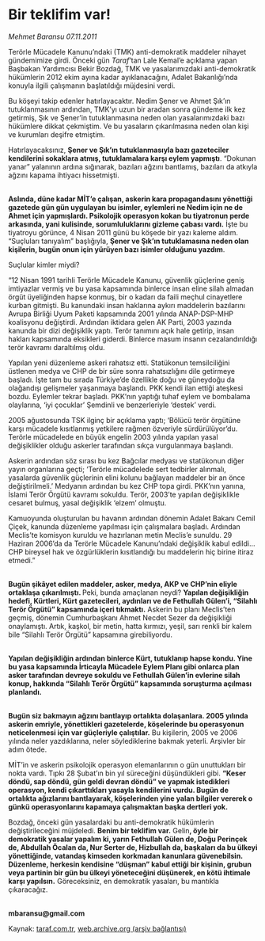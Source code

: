 # Bir teklifim var!

*Mehmet Baransu 07.11.2011*

<div class="yazi"><p>Terörle Mücadele Kanunu’ndaki (TMK) anti-demokratik maddeler nihayet gündemimize girdi. Önceki gün <i>Taraf</i>’tan Lale Kemal’e açıklama yapan Başbakan Yardımcısı Bekir Bozdağ, TMK ve yasalarımızdaki anti-demokratik hükümlerin 2012 ekim ayına kadar ayıklanacağını, Adalet Bakanlığı’nda konuyla ilgili çalışmanın başlatıldığı müjdesini verdi. </p>
<p>Bu köşeyi takip edenler hatırlayacaktır. Nedim Şener ve Ahmet Şık’ın tutuklanmasının ardından, TMK’yı uzun bir aradan sonra gündeme ilk kez getirmiş, Şık ve Şener’in tutuklanmasına neden olan yasalarımızdaki bazı hükümlere dikkat çekmiştim. Ve bu yasaların çıkarılmasına neden olan kişi ve kurumları deşifre etmiştim. </p>
<p>Hatırlayacaksınız, <b>Şener ve Şık’ın tutuklanmasıyla bazı gazeteciler kendilerini sokaklara atmış, tutuklamalara karşı eylem yapmıştı</b>. “Dokunan yanar” yalanının ardına sığınarak, bazıları ağzını bantlamış, bazıları da atkıyla ağzını kapama ihtiyacı hissetmişti. </p>
<p><b><br/>Aslında, düne kadar MİT’e çalışan, askerin kara propagandasını yönettiği gazetede gün gün uygulayan bu isimler, eylemleri ne Nedim için ne de Ahmet için yapmışlardı. Psikolojik operasyon kokan bu tiyatronun perde arkasında, yani kulisinde, sorumluluklarını gizleme çabası vardı.</b> İşte bu tiyatroyu görünce, 4 Nisan 2011 günü bu köşede bir yazı kaleme aldım. “Suçluları tanıyalım” başlığıyla, <b>Şener ve Şık’ın tutuklamasına neden olan kişilerin, bugün onun için yürüyen bazı isimler olduğunu yazdım</b>. </p>
<p>Suçlular kimler miydi?</p>
<p>“12 Nisan 1991 tarihli Terörle Mücadele Kanunu, güvenlik güçlerine geniş imtiyazlar vermiş ve bu yasa kapsamında binlerce insan eline silah almadan örgüt üyeliğinden hapse konmuş, bir o kadarı da faili meçhul cinayetlere kurban gitmişti. Bu kanundaki insan haklarına aykırı maddelerin bazılarını Avrupa Birliği Uyum Paketi kapsamında 2001 yılında ANAP-DSP-MHP koalisyonu değiştirdi. Ardından iktidara gelen AK Parti, 2003 yazında kanunda bir dizi değişiklik yaptı. Terör tanımını açık hale getirip, insan hakları kapsamında eksikleri giderdi. Binlerce masum insanın cezalandırıldığı terör kavramı daraltılmış oldu.</p>
<p>Yapılan yeni düzenleme askeri rahatsız etti. Statükonun temsilciliğini üstlenen medya ve CHP de bir süre sonra rahatsızlığını dile getirmeye başladı. İşte tam bu sırada Türkiye’de özellikle doğu ve güneydoğu da olağandışı gelişmeler yaşanmaya başlandı. PKK kendi ilan ettiği ateşkesi bozdu. Eylemler tekrar başladı. PKK’nın yaptığı tuhaf eylem ve bombalama olaylarına, ‘iyi çocuklar’ Şemdinli ve benzerleriyle ‘destek’ verdi. </p>
<p>2005 ağustosunda TSK ilginç bir açıklama yaptı; ‘Bölücü terör örgütüne karşı mücadele kısıtlanmış yetkilere rağmen özveriyle sürdürülüyor’du. Terörle mücadelede en büyük engelin 2003 yılında yapılan yasal değişiklikler olduğu askerler tarafından sıkça vurgulanmaya başlandı. </p>
<p>Askerin ardından söz sırası bu kez Bağcılar medyası ve statükonun diğer yayın organlarına geçti; ‘Terörle mücadelede sert tedbirler alınmalı, yasalarda güvenlik güçlerinin elini kolunu bağlayan maddeler bir an önce değiştirilmeli.’ Medyanın ardından bu kez CHP topa girdi. PKK’nın yanına, İslami Terör Örgütü kavramı sokuldu. Terör, 2003’te yapılan değişiklikle cesaret bulmuş, yasal değişiklik ‘elzem’ olmuştu. </p>
<p>Kamuoyunda oluşturulan bu havanın ardından dönemin Adalet Bakanı Cemil Çiçek, kanunda düzenleme yapılması için çalışmalara başladı. Ardından Meclis’te komisyon kuruldu ve hazırlanan metin Meclis’e sunuldu. 29 Haziran 2006’da da Terörle Mücadele Kanunu’ndaki değişiklik kabul edildi... CHP bireysel hak ve özgürlüklerin kısıtlandığı bu maddelerin hiç birine itiraz etmedi.”</p>
<p><b><br/>Bugün şikâyet edilen maddeler, asker, medya, AKP ve CHP’nin eliyle ortaklaşa çıkarılmıştı. </b>Peki, bunda amaçlanan neydi? <b>Yapılan değişikliğin hedefi, Kürtleri, Kürt gazetecileri, aydınları ve de Fethullah Gülen’i, “Silahlı Terör Örgütü” kapsamında içeri tıkmaktı.</b> Askerin bu planı Meclis’ten geçmiş, dönemin Cumhurbaşkanı Ahmet Necdet Sezer da değişikliği onaylamıştı. Artık, kaşkol, bir metin, hatta kırmızı, yeşil, sarı renkli bir kalem bile “Silahlı Terör Örgütü” kapsamına girebiliyordu. </p>
<p><b><br/>Yapılan değişikliğin ardından binlerce Kürt, tutuklanıp hapse kondu. Yine bu yasa kapsamında İrticayla Mücadele Eylem Planı gibi onlarca plan asker tarafından devreye sokuldu ve Fethullah Gülen’in evlerine silah konup, hakkında “Silahlı Terör Örgütü” kapsamında soruşturma açılması planlandı.</b></p>
<p><b><br/>Bugün siz bakmayın ağzını bantlayıp ortalıkta dolaşanlara. 2005 yılında askerin emriyle, yönettikleri gazetelerde, köşelerinde bu operasyonun neticelenmesi için var güçleriyle çalıştılar.</b> Bu kişilerin, 2005 ve 2006 yılında neler yazdıklarına, neler söylediklerine bakmak yeterli. Arşivler bir adım ötede. </p>
<p>MİT’in ve askerin psikolojik operasyon elemanlarının o gün unuttukları bir nokta vardı. Tıpkı 28 Şubat’ın bin yıl süreceğini düşündükleri gibi. <b>“Keser döndü, sap döndü, gün geldi devran döndü” ve yapmak istedikleri operasyon, kendi çıkarttıkları yasayla kendilerini vurdu. Bugün de ortalıkta ağızlarını bantlayarak, köşelerinden yine yalan bilgiler vererek o günkü operasyonlarını kapamaya çalışmaktan başka dertleri yok.</b> </p>
<p>Bozdağ, önceki gün yasalardaki bu anti-demokratik hükümlerin değiştirileceğini müjdeledi. <b>Benim bir teklifim var.</b> Gelin<b>, öyle bir demokratik yasalar yapalım ki, yarın Fethullah Gülen de, Doğu Perinçek de, Abdullah Öcalan da, Nur Serter de, Hizbullah da, başkaları da bu ülkeyi yönettiğinde, vatandaş kimseden korkmadan kanunlara güvenebilsin. Düzenleme, herkesin kendisine “düşman” kabul ettiği bir kişinin, grubun veya partinin bir gün bu ülkeyi yöneteceğini düşünerek, en kötü ihtimale karşı yapılsın.</b> Göreceksiniz, en demokratik yasaları, bu mantıkla çıkaracağız. </p>
<p><b><br/>mbaransu@gmail.com</b></p>
</div>

Kaynak: [taraf.com.tr](http://www.taraf.com.tr/mehmet-baransu/makale-bir-teklifim-var.htm), [web.archive.org (arşiv bağlantısı)](http://web.archive.org/web/20131107041618/http://www.taraf.com.tr/mehmet-baransu/makale-bir-teklifim-var.htm)
